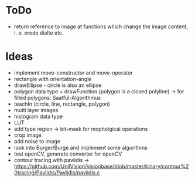 ﻿# ToDo
* return reference to image at functions which change the image content, i. e. erode dialte etc.

# Ideas
* implement move-constructor and move-operator
* rectangle with orientation-angle
* drawEllipse - circle is also an ellipse
* polygon data type + drawFunction (polygon is a closed polyline) -> for filled polygons: Saatfül-Algorithmus
* teachIn (circle, line, rectangle, polygon)
* multi layer images
* histogram data type
* LUT
* add type region -> bit-mask for mopholgical operations
* crop image
* add noise to image
* look into Burger/Burge and implement some algorithms
* test openCV, generate converter for openCV
* contour tracing with pavlidis -> https://github.com/UnilVision/visionbase/blob/master/binary/contour%20tracing/Pavlidis/Pavlidis/pavlidis.c
